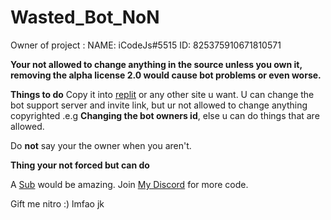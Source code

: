 # Wasted_Bot_NoN
Owner of project : NAME: iCodeJs#5515 ID: 825375910671810571

**Your not allowed to change anything in the source unless you own it, removing the alpha license 2.0 would cause bot problems or even worse.**

**Things to do**
Copy it into [replit](https://repl.it) or any other site u want.
U can change the bot support server and invite link, but ur not allowed to change anything copyrighted .e.g **Changing the bot owners id**, else u can do things that are allowed.

Do **not** say your the owner when you aren't.

**Thing your not forced but can do**

A [Sub](https://www.youtube.com/channel/UCm-3B-fE0YywLvgml1q8EBA/) would be amazing.
Join [My Discord](https://discord.gg/5HfAMjz7Zz) for more code.

Gift me nitro :) lmfao jk

